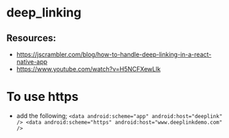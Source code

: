 # deep_linking




## Resources:
 - https://jscrambler.com/blog/how-to-handle-deep-linking-in-a-react-native-app
 - https://www.youtube.com/watch?v=H5NCFXewLlk


 # To use https
 - add the following;
 ``<data android:scheme="app" android:host="deeplink" />
  <data android:scheme="https" android:host="www.deeplinkdemo.com" />``